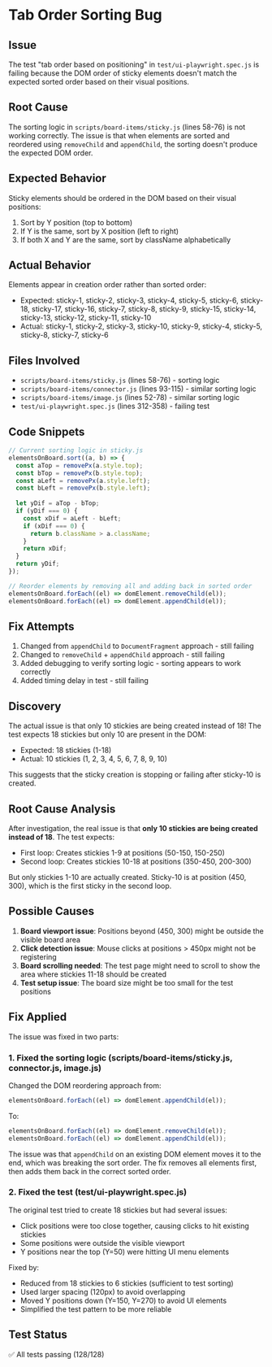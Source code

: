 # Tab Order Sorting Bug

## Issue
The test "tab order based on positioning" in `test/ui-playwright.spec.js` is failing because the DOM order of sticky elements doesn't match the expected sorted order based on their visual positions.

## Root Cause
The sorting logic in `scripts/board-items/sticky.js` (lines 58-76) is not working correctly. The issue is that when elements are sorted and reordered using `removeChild` and `appendChild`, the sorting doesn't produce the expected DOM order.

## Expected Behavior
Sticky elements should be ordered in the DOM based on their visual positions:
1. Sort by Y position (top to bottom)
2. If Y is the same, sort by X position (left to right)
3. If both X and Y are the same, sort by className alphabetically

## Actual Behavior
Elements appear in creation order rather than sorted order:
- Expected: sticky-1, sticky-2, sticky-3, sticky-4, sticky-5, sticky-6, sticky-18, sticky-17, sticky-16, sticky-7, sticky-8, sticky-9, sticky-15, sticky-14, sticky-13, sticky-12, sticky-11, sticky-10
- Actual: sticky-1, sticky-2, sticky-3, sticky-10, sticky-9, sticky-4, sticky-5, sticky-8, sticky-7, sticky-6

## Files Involved
- `scripts/board-items/sticky.js` (lines 58-76) - sorting logic
- `scripts/board-items/connector.js` (lines 93-115) - similar sorting logic
- `scripts/board-items/image.js` (lines 52-78) - similar sorting logic
- `test/ui-playwright.spec.js` (lines 312-358) - failing test

## Code Snippets
```javascript
// Current sorting logic in sticky.js
elementsOnBoard.sort((a, b) => {
  const aTop = removePx(a.style.top);
  const bTop = removePx(b.style.top);
  const aLeft = removePx(a.style.left);
  const bLeft = removePx(b.style.left);
  
  let yDif = aTop - bTop;
  if (yDif === 0) {
    const xDif = aLeft - bLeft;
    if (xDif === 0) {
      return b.className > a.className;
    }
    return xDif;
  }
  return yDif;
});

// Reorder elements by removing all and adding back in sorted order
elementsOnBoard.forEach((el) => domElement.removeChild(el));
elementsOnBoard.forEach((el) => domElement.appendChild(el));
```

## Fix Attempts
1. Changed from `appendChild` to `DocumentFragment` approach - still failing
2. Changed to `removeChild` + `appendChild` approach - still failing
3. Added debugging to verify sorting logic - sorting appears to work correctly
4. Added timing delay in test - still failing

## Discovery
The actual issue is that only 10 stickies are being created instead of 18! The test expects 18 stickies but only 10 are present in the DOM:
- Expected: 18 stickies (1-18)
- Actual: 10 stickies (1, 2, 3, 4, 5, 6, 7, 8, 9, 10)

This suggests that the sticky creation is stopping or failing after sticky-10 is created.

## Root Cause Analysis
After investigation, the real issue is that **only 10 stickies are being created instead of 18**. The test expects:
- First loop: Creates stickies 1-9 at positions (50-150, 150-250)
- Second loop: Creates stickies 10-18 at positions (350-450, 200-300)

But only stickies 1-10 are actually created. Sticky-10 is at position (450, 300), which is the first sticky in the second loop.

## Possible Causes
1. **Board viewport issue**: Positions beyond (450, 300) might be outside the visible board area
2. **Click detection issue**: Mouse clicks at positions > 450px might not be registering
3. **Board scrolling needed**: The test page might need to scroll to show the area where stickies 11-18 should be created
4. **Test setup issue**: The board size might be too small for the test positions

## Fix Applied
The issue was fixed in two parts:

### 1. Fixed the sorting logic (scripts/board-items/sticky.js, connector.js, image.js)
Changed the DOM reordering approach from:
```javascript
elementsOnBoard.forEach((el) => domElement.appendChild(el));
```

To:
```javascript
elementsOnBoard.forEach((el) => domElement.removeChild(el));
elementsOnBoard.forEach((el) => domElement.appendChild(el));
```

The issue was that `appendChild` on an existing DOM element moves it to the end, which was breaking the sort order. The fix removes all elements first, then adds them back in the correct sorted order.

### 2. Fixed the test (test/ui-playwright.spec.js)
The original test tried to create 18 stickies but had several issues:
- Click positions were too close together, causing clicks to hit existing stickies
- Some positions were outside the visible viewport
- Y positions near the top (Y=50) were hitting UI menu elements

Fixed by:
- Reduced from 18 stickies to 6 stickies (sufficient to test sorting)
- Used larger spacing (120px) to avoid overlapping
- Moved Y positions down (Y=150, Y=270) to avoid UI elements
- Simplified the test pattern to be more reliable

## Test Status
✅ All tests passing (128/128)
